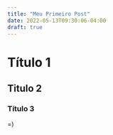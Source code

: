 ```yaml
---
title: "Meu Primeiro Post"
date: 2022-05-13T09:30:06-04:00
draft: true
---
```


# Título 1
## Titulo 2
### Título 3

=)

